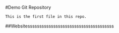 #Demo Git Repository


	

	This is the first file in this repo.




##Websitesssssssssssssssssssssssssssssssssssss

